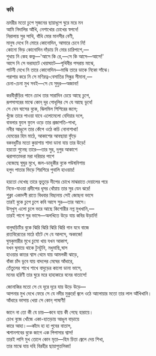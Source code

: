 ### কবি

ভ্রমরীর মতো চুপে সৃজনের ছায়াধূপে ঘুরে মরে মন  
আমি নিদালির আঁখি, নেশাখোর চোখের স্বপনে!  
নিরালায় সুর সাথি, বাঁধি মোর মানসীর বেণী,  
মানুষ দেখে নি মোরে কোনোদিন, আমারে চেনে নি!  
কোনো ভিড় কোনোদিন দাঁড়ায় নি মোর চারিপাশে,—  
শুধায় নি কেহ কভু—'আসে কি রে,—সে কি আসে—আসে!'  
আসে নি সে ভরাহাটে খেয়াঘাটে—পৃথিবীর পসরায় মাঝে,  
পাটনী দেখে নি তারে কোনোদিন—মাঝি তারে ডাকে নিকো সাঁঝে।  
পরাপার করে নি সে মণিরত্ন-বেসাতির সিন্ধুর সীমানা,—  
চেনা-চেনা মুখ সবই—সে যে সুদুর—অজানা!  

করবীকুঁড়ির পানে চোখ তার সারাদিন চেয়ে আছে চুপে,  
রূপসাগরের মাঝে কোন্‌ দূর গোধূলির সে যে আছে ডুবে!  
সে যেন ঘাসের বুকে, ঝিলমিল শিশিরের জলে;  
খুঁজে তারে পাওয়া যাবে এলোমেলো বেদিয়ার দলে,  
বাবলার ফুলে ফুলে ওড়ে তার প্রজাপতি-পাখা,  
ননীর আঙুলে তার কেঁপে ওঠে কচি নোনাশাখা!  
হেমন্তের হিম মাঠে, আকাশের আবছায়া ফুঁড়ে  
বকবধুটির মতো কুয়াশায় শাদা ডানা যায় তার উড়ে!  
হয়তো শুনেছ তারে—তার সুর, দুপুর আকাশে  
ঝরাপাতাভরা মরা দরিয়ার পাশে  
বেজেছে ঘুঘুর মুখে, জল-ডাহুকীর বুকে পউষনিশায়  
হলুদ পাতার ভিড়ে শিরশিরে পুবালি হাওয়ায়!  

হয়তো দেখেছ তারে ভুতুড়ে দীপের চোখে মাঝরাতে দেয়ালের পরে  
নিভে-যাওয়া প্রদীপের ধূসর ধোঁয়ায় তার সুর যেন ঝরে!  
শুক্লা একাদশী রাতে বিধবার বিছানায় সেই জোছনা ভাসে  
তারই বুকে চুপে চুপে কবি আসে সুর—তার আসে।  
উস্‌খুস্‌ এলো চুলে ভরে আছে কিশোরীর নগ্ন মুখখানি,—  
তারই পাশে সুর ভাসে—অলখিতে উড়ে যায় কবির উড়ানি!  

বালুঘড়িটির বুকে ঝিরি ঝিরি ঝিরি ঝিরি গান যবে বাজে  
রাতবিরেতের মাঠে হাঁটে সে যে আলসে, অকাজে!  
ঘুমকুমারীর মুখে চুমো খায় যখন আকাশ,  
যখন ঘুমায়ে থাকে টুনটুনি, মধুমাছি,ঘাস  
হাওয়ার কাতর শ্বাস থেমে যায় আমলকী ঝাড়ে,  
বাঁকা চাঁদ ডুবে যায় বাদলের মেঘের আঁধারে,  
তেঁতুলের শাখে শাখে বাদুড়ের কালো ডানা ভাসে,  
মনের হরিণী তার ঘুরে মরে হাহাকারে বনের বাতাসে!  

জোনাকির মতো সে যে দূরে দূরে যায় উড়ে উড়ে—  
আপনার মুখ দেখে ফেরে সে যে নদীর মুকুরে!
জ্বলে ওঠে আলোয়ার মতো তার লাল আঁখিখানি।  
আঁধারে ভাসায় খেয়া সে কোন্‌ পাষাণী!  

জানে না তো কী যে চায়—কবে হায় কী গেছে হারায়ে।  
চোখ বুজে খোঁজে একা-হাতড়ায় আঙুল বাড়ায়ে  
কারে আহা।—কাঁদে হা হা পুবের বাতাস,  
শ্মশানশবের বুকে জাগে এক পিপাসার শ্বাস!  
তারই লাগি মুখ তোলে কোন মৃতা—হিম চিতা জ্বেলে দেয় শিখা,  
তার মাঝে যায় দহি বিরহীর ছায়াপুত্তলিকা!  
